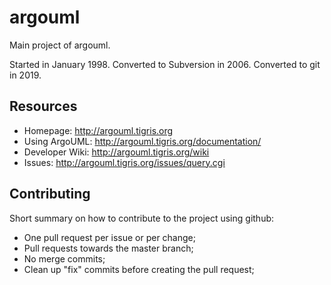 # argouml
Main project of argouml.

Started in January 1998. Converted to Subversion in 2006. Converted to git in 2019.

## Resources

* Homepage: <http://argouml.tigris.org>
* Using ArgoUML: <http://argouml.tigris.org/documentation/>
* Developer Wiki: <http://argouml.tigris.org/wiki>
* Issues: <http://argouml.tigris.org/issues/query.cgi>

## Contributing

Short summary on how to contribute to the project using github:

* One pull request per issue or per change;
* Pull requests towards the master branch;
* No merge commits;
* Clean up "fix" commits before creating the pull request;
